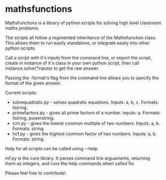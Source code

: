 mathsfunctions
==============

Mathsfunctions is a library of python scripts for solving high level classroom maths problems. 

The scripts all follow a regimented inheritance of the Mathsfunction class. This allows them to run easily standalone, or integrate easily into other python scripts.

Call a script with it's inputs from the command line, or import the script, create in instance of it's class in your own python script, then call instance.solve(*inputs) to get the raw answer.

Passing the -format's flag from the command line allows you to specify the format of the given answer.

Current scripts:
* solvequadratic.py - solves quadratic equations. Inputs: a, b, c. Formats: listring.
* primefactors.py - gives all prime factors of a number. Inputs: a. Formats: listring, powerstring.
* lcm.py - gives the lowest common multiple of two numbers. Inputs: a, b. Formats: string.
* hcf.py - gives the highest common factor of two numbers. Inputs: a, b. Formats: string.

Help for all scripts can be called using --help.

mf.py is the core library. It parses command line arguaments, returning them as integers, and runs the help commands when called for.

Please feel free to contribute!
